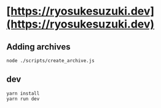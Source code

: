 # [https://ryosukesuzuki.dev](https://ryosukesuzuki.dev)

## Adding archives

    node ./scripts/create_archive.js

## dev

    yarn install
    yarn run dev